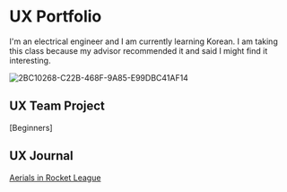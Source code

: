 # UX Portfolio

I'm an electrical engineer and I am currently learning Korean. I am taking this class because my advisor recommended it and said I might find it interesting.

![2BC10268-C22B-468F-9A85-E99DBC41AF14](https://github.com/user-attachments/assets/923179ee-30c9-4f24-bc4a-a7102b5d785f)


## UX Team Project

[Beginners]

## UX Journal

[Aerials in Rocket League](j01/)
